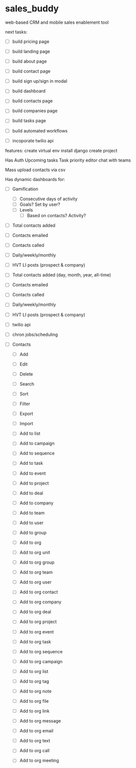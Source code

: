 # sales_buddy
web-based CRM and mobile sales enablement tool

next tasks:
- [ ] build pricing page
- [ ] build landing page
- [ ] build about page
- [ ] build contact page
- [ ] build sign up/sign in modal
- [ ] build dashboard
- [ ] build contacts page
- [ ] build companies page
- [ ] build tasks page
- [ ] build automated workflows
- [ ] incoporate twilio api


features:
create virtual env
install django 
create project

Has Auth
Upcoming tasks
Task priority editor
chat with teams

Mass upload contacts via csv

Has dynamic dashboards for:
- [ ] Gamification
    - [ ] Consecutive days of activity
    - [ ] Goals? Set by user?
    - [ ] Levels 
        - [ ] Based on contacts? Activity?
- [ ] Total contacts added
- [ ] Contacts emailed
- [ ] Contacts called
- [ ] Daily/weekly/monthly
- [ ] HVT LI posts (prospect & company)
- [ ] Total contacts added (day, month, year, all-time)
- [ ] Contacts emailed
- [ ] Contacts called
- [ ] Daily/weekly/monthly
- [ ] HVT LI posts (prospect & company)
- [ ] twilio api
- [ ] chron jobs/scheduling


- [ ] Contacts
    - [ ] Add
    - [ ] Edit
    - [ ] Delete
    - [ ] Search
    - [ ] Sort
    - [ ] Filter
    - [ ] Export
    - [ ] Import
    - [ ] Add to list
    - [ ] Add to campaign
    - [ ] Add to sequence
    - [ ] Add to task
    - [ ] Add to event
    - [ ] Add to project
    - [ ] Add to deal
    - [ ] Add to company
    - [ ] Add to team
    - [ ] Add to user
    - [ ] Add to group
    - [ ] Add to org
    - [ ] Add to org unit
    - [ ] Add to org group
    - [ ] Add to org team
    - [ ] Add to org user
    - [ ] Add to org contact
    - [ ] Add to org company
    - [ ] Add to org deal
    - [ ] Add to org project
    - [ ] Add to org event
    - [ ] Add to org task
    - [ ] Add to org sequence
    - [ ] Add to org campaign
    - [ ] Add to org list
    - [ ] Add to org tag
    - [ ] Add to org note
    - [ ] Add to org file
    - [ ] Add to org link
    - [ ] Add to org message
    - [ ] Add to org email
    - [ ] Add to org text
    - [ ] Add to org call
    - [ ] Add to org meeting
    
